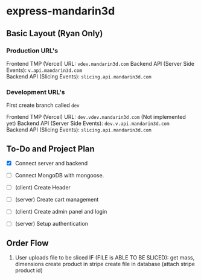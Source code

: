 # express-mandarin3d

## Basic Layout (Ryan Only)

### Production URL's 

Frontend TMP (Vercel) URL: `vdev.mandarin3d.com`
Backend API (Server Side Events): `v.api.mandarin3d.com`<br>
Backend API (Slicing Events): `slicing.api.mandarin3d.com`<br>


### Development URL's 
First create branch called `dev`<br>

Frontend TMP (Vercel) URL: `dev.vdev.mandarin3d.com` (Not implemented yet)
Backend API (Server Side Events): `dev.v.api.mandarin3d.com`<br>
Backend API (Slicing Events): `slicing.api.mandarin3d.com`<br>

## To-Do and Project Plan

- [x] Connect server and backend
- [ ] Connect MongoDB with mongoose.
- [ ] (client) Create Header
- [ ] (server) Create cart management
- [ ] (client) Create admin panel and login
- [ ] (server) Setup authentication



## Order Flow

1. User uploads file to be sliced
IF (FILE is ABLE TO BE SLICED):
    get mass, dimensions
    create product in stripe
    create file in database (attach stripe product id)
